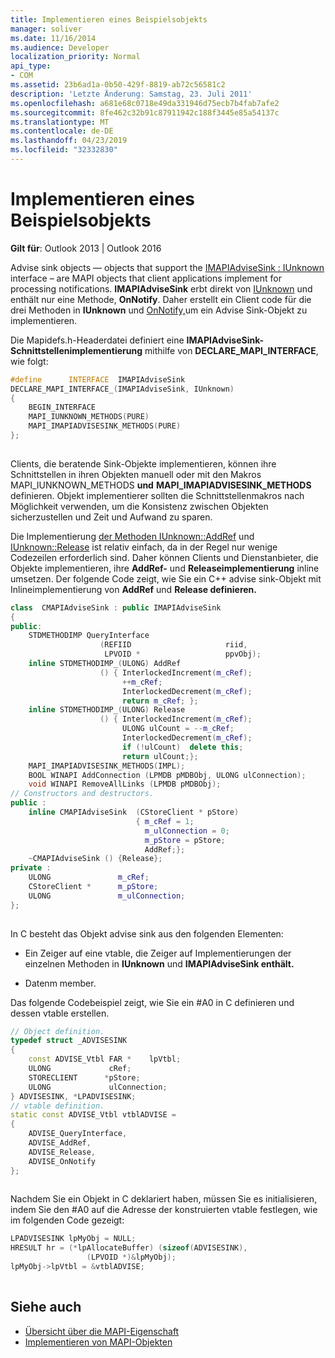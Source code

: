 ```yaml
---
title: Implementieren eines Beispielsobjekts
manager: soliver
ms.date: 11/16/2014
ms.audience: Developer
localization_priority: Normal
api_type:
- COM
ms.assetid: 23b6ad1a-0b50-429f-8819-ab72c56581c2
description: 'Letzte Änderung: Samstag, 23. Juli 2011'
ms.openlocfilehash: a681e68c0718e49da331946d75ecb7b4fab7afe2
ms.sourcegitcommit: 8fe462c32b91c87911942c188f3445e85a54137c
ms.translationtype: MT
ms.contentlocale: de-DE
ms.lasthandoff: 04/23/2019
ms.locfileid: "32332830"
---
```

# <a name="implementing-a-sample-object"></a>Implementieren eines Beispielsobjekts

**Gilt für**: Outlook 2013 | Outlook 2016 
  
Advise sink objects — objects that support the [IMAPIAdviseSink : IUnknown](imapiadvisesinkiunknown.md) interface – are MAPI objects that client applications implement for processing notifications. **IMAPIAdviseSink** erbt direkt von [IUnknown](https://msdn.microsoft.com/library/ms680509%28v=VS.85%29.aspx) und enthält nur eine Methode, **OnNotify**. Daher erstellt ein Client code für die drei Methoden in **IUnknown** und [OnNotify,](imapiadvisesink-onnotify.md)um ein Advise Sink-Objekt zu implementieren.
  
Die Mapidefs.h-Headerdatei definiert eine **IMAPIAdviseSink-Schnittstellenimplementierung** mithilfe von **DECLARE_MAPI_INTERFACE**, wie folgt:
  
```cpp
#define      INTERFACE  IMAPIAdviseSink
DECLARE_MAPI_INTERFACE_(IMAPIAdviseSink, IUnknown)
{
    BEGIN_INTERFACE
    MAPI_IUNKNOWN_METHODS(PURE)
    MAPI_IMAPIADVISESINK_METHODS(PURE)
};
 
```

Clients, die beratende Sink-Objekte implementieren, können ihre Schnittstellen in ihren Objekten manuell oder mit den Makros MAPI_IUNKNOWN_METHODS **und** **MAPI_IMAPIADVISESINK_METHODS** definieren. Objekt implementierer sollten die Schnittstellenmakros nach Möglichkeit verwenden, um die Konsistenz zwischen Objekten sicherzustellen und Zeit und Aufwand zu sparen. 
  
Die Implementierung [der Methoden IUnknown::AddRef](https://msdn.microsoft.com/library/ms691379%28v=VS.85%29.aspx) und [IUnknown::Release](https://msdn.microsoft.com/library/ms682317%28v=VS.85%29.aspx) ist relativ einfach, da in der Regel nur wenige Codezeilen erforderlich sind. Daher können Clients und Dienstanbieter, die Objekte implementieren, ihre **AddRef-** und **Releaseimplementierung** inline umsetzen. Der folgende Code zeigt, wie Sie ein C++ advise sink-Objekt mit Inlineimplementierung von **AddRef** und **Release definieren.**
  
```cpp
class  CMAPIAdviseSink : public IMAPIAdviseSink
{
public:
    STDMETHODIMP QueryInterface
                    (REFIID                     riid,
                     LPVOID *                   ppvObj);
    inline STDMETHODIMP_(ULONG) AddRef
                    () { InterlockedIncrement(m_cRef);
                         ++m_cRef;
                         InterlockedDecrement(m_cRef);
                         return m_cRef; };
    inline STDMETHODIMP_(ULONG) Release
                    () { InterlockedIncrement(m_cRef);
                         ULONG ulCount = --m_cRef;
                         InterlockedDecrement(m_cRef);
                         if (!ulCount)  delete this;
                         return ulCount;};
    MAPI_IMAPIADVISESINK_METHODS(IMPL);
    BOOL WINAPI AddConnection (LPMDB pMDBObj, ULONG ulConnection);
    void WINAPI RemoveAllLinks (LPMDB pMDBObj);
// Constructors and destructors.
public :
    inline CMAPIAdviseSink  (CStoreClient * pStore)
                            { m_cRef = 1;
                              m_ulConnection = 0;
                              m_pStore = pStore;
                              AddRef;};
    ~CMAPIAdviseSink () {Release};
private :
    ULONG               m_cRef;
    CStoreClient *      m_pStore;
    ULONG               m_ulConnection;
};
 
```

In C besteht das Objekt advise sink aus den folgenden Elementen:
  
- Ein Zeiger auf eine vtable, die Zeiger auf Implementierungen der einzelnen Methoden in **IUnknown** und **IMAPIAdviseSink enthält.**
    
- Datenm member.
    
Das folgende Codebeispiel zeigt, wie Sie ein #A0 in C definieren und dessen vtable erstellen. 
  
```cpp
// Object definition.
typedef struct _ADVISESINK
{
    const ADVISE_Vtbl FAR *    lpVtbl;
    ULONG             cRef;
    STORECLIENT      *pStore;
    ULONG             ulConnection;
} ADVISESINK, *LPADVISESINK;
// vtable definition.
static const ADVISE_Vtbl vtblADVISE =
{
    ADVISE_QueryInterface,
    ADVISE_AddRef,
    ADVISE_Release,
    ADVISE_OnNotify
};
 
```

Nachdem Sie ein Objekt in C deklariert haben, müssen Sie es initialisieren, indem Sie den #A0 auf die Adresse der konstruierten vtable festlegen, wie im folgenden Code gezeigt:
  
```cpp
LPADVISESINK lpMyObj = NULL;
HRESULT hr = (*lpAllocateBuffer) (sizeof(ADVISESINK),
                 (LPVOID *)&lpMyObj);
lpMyObj->lpVtbl = &vtblADVISE;
 
```

## <a name="see-also"></a>Siehe auch

- [Übersicht über die MAPI-Eigenschaft](mapi-property-overview.md)
- [Implementieren von MAPI-Objekten](implementing-mapi-objects.md)

